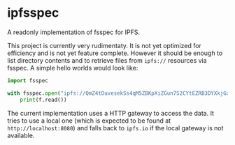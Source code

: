 # ipfsspec

A readonly implementation of fsspec for IPFS.

This project is currently very rudimentaty. It is not yet optimized for efficiency and is not yet feature complete. However it should be enough to list directory contents and to retrieve files from `ipfs://` resources via fsspec. A simple hello worlds would look like:

```python
import fsspec

with fsspec.open("ipfs://QmZ4tDuvesekSs4qM5ZBKpXiZGun7S2CYtEZRB3DYXkjGx", "r") as f:
    print(f.read())
```

The current implementation uses a HTTP gateway to access the data. It tries to use a local one (which is expected to be found at `http://localhost:8080`) and falls back to `ipfs.io` if the local gateway is not available.
